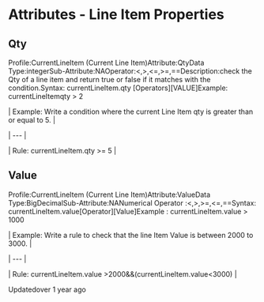 # Attributes - Line Item Properties

## Qty

Profile:CurrentLineItem (Current Line Item)Attribute:QtyData Type:integerSub-Attribute:NAOperator:<,>,<=,>=,==Description:check the Qty of a line item and return true or false if it matches with the condition.Syntax: currentLineItem.qty [Operators][VALUE]Example: currentLineItemqty > 2

| Example: Write a condition where the current Line Item qty is greater than or equal to 5. |

| --- |

| Rule: currentLineItem.qty >= 5 |



## Value

Profile:CurrentLineItem (Current Line Item)Attribute:ValueData Type:BigDecimalSub-Attribute:NANumerical Operator :<,>,>=,<=,==Syntax: currentLineItem.value[Operator][Value]Example : currentLineItem.value > 1000

| Example: Write a rule to check that the line Item Value is between 2000 to 3000. |

| --- |

| Rule: currentLineItem.value >2000&&(currentLineItem.value<3000) |



Updatedover 1 year ago